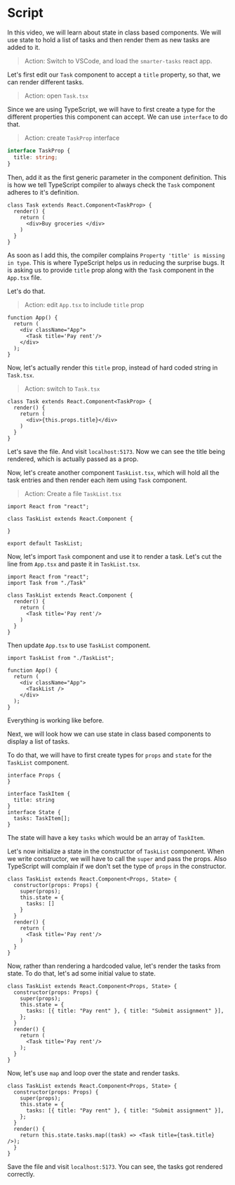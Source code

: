 # Script

In this video, we will learn about state in class based components. We will use state to hold a list of tasks and then render them as new tasks are added to it.

> Action: Switch to VSCode, and load the `smarter-tasks` react app.

Let's first edit our `Task` component to accept a `title` property, so that, we can render different tasks.

> Action: open `Task.tsx`

Since we are using TypeScript, we will have to first create a type for the different properties this component can accept. We can use `interface` to do that.

> Action: create `TaskProp` interface

```ts
interface TaskProp {
  title: string;
}
```

Then, add it as the first generic parameter in the component definition. This is how we tell TypeScript compiler to always check the `Task` component adheres to it's definition.

```tsx
class Task extends React.Component<TaskProp> {
  render() {
    return (
      <div>Buy groceries </div>
    )
  }
}
```

As soon as I add this, the compiler complains `Property 'title' is missing in type`. This is where TypeScript helps us in reducing the surprise bugs. It is asking us to provide `title` prop along with the `Task` component in the `App.tsx` file.

Let's do that.

> Action: edit `App.tsx` to include `title` prop

```tsx
function App() {
  return (
    <div className="App">
      <Task title='Pay rent'/>
    </div>
  );
}
```

Now, let's actually render this `title` prop, instead of hard coded string in `Task.tsx`.

> Action: switch to `Task.tsx`

```tsx
class Task extends React.Component<TaskProp> {
  render() {
    return (
      <div>{this.props.title}</div>
    )
  }
}
```

Let's save the file. And visit `localhost:5173`. Now we can see the title being rendered, which is actually passed as a prop.

Now, let's create another component `TaskList.tsx`, which will hold all the task entries and then render each item using `Task` component.

> Action: Create a file `TaskList.tsx`

```tsx
import React from "react";

class TaskList extends React.Component {
  
}

export default TaskList;
```

Now, let's import `Task` component and use it to render a task. Let's cut the line from `App.tsx` and paste it in `TaskList.tsx`.

```tsx
import React from "react";
import Task from "./Task"

class TaskList extends React.Component {
  render() {
    return (
      <Task title='Pay rent'/>
    )
  }
}
```

Then update `App.tsx` to use `TaskList` component.

```tsx
import TaskList from "./TaskList";

function App() {
  return (
    <div className="App">
      <TaskList />
    </div>
  );
}
```

Everything is working like before.

Next, we will look how we can use state in class based components to display a list of tasks.

To do that, we will have to first create types for `props` and `state` for the `TaskList` component.

```tsx
interface Props {
}

interface TaskItem {
  title: string
}
interface State {
  tasks: TaskItem[];
}
```

The state will have a key `tasks` which would be an array of `TaskItem`.

Let's now initialize a state in the constructor of `TaskList` component. When we write constructor, we will have to call the `super` and pass the props. Also TypeScript will complain if we don't set the type of `props` in the constructor.

```tsx
class TaskList extends React.Component<Props, State> {
  constructor(props: Props) {
    super(props);
    this.state = {
      tasks: []
    }
  }
  render() {
    return (
      <Task title='Pay rent'/>
    )
  }
}
```

Now, rather than rendering a hardcoded value, let's render the tasks from state. To do that, let's ad some initial value to state.

```tsx
class TaskList extends React.Component<Props, State> {
  constructor(props: Props) {
    super(props);
    this.state = {
      tasks: [{ title: "Pay rent" }, { title: "Submit assignment" }],
    };
  }
  render() {
    return (
      <Task title='Pay rent'/>
    );
  }
}
```

Now, let's use `map` and loop over the state and render tasks.

```tsx
class TaskList extends React.Component<Props, State> {
  constructor(props: Props) {
    super(props);
    this.state = {
      tasks: [{ title: "Pay rent" }, { title: "Submit assignment" }],
    };
  }
  render() {
    return this.state.tasks.map((task) => <Task title={task.title} />);
  }
}
```

Save the file and visit `localhost:5173`. You can see, the tasks got rendered correctly.
